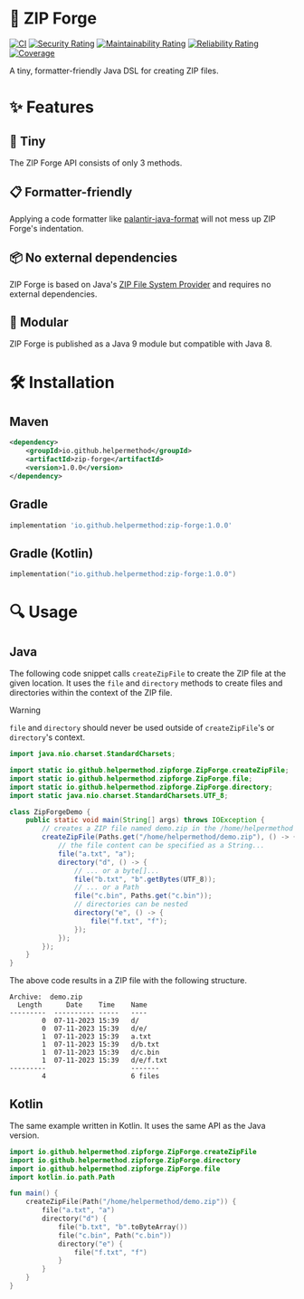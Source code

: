 # 🌋 ZIP Forge

[![CI](https://github.com/helpermethod/zip-forge/actions/workflows/ci.yml/badge.svg)](https://github.com/helpermethod/zip-forge/actions/workflows/ci.yml)
[![Security Rating](https://sonarcloud.io/api/project_badges/measure?project=io.github.helpermethod%3Azip-forge&metric=security_rating)](https://sonarcloud.io/summary/new_code?id=io.github.helpermethod%3Azip-forge)
[![Maintainability Rating](https://sonarcloud.io/api/project_badges/measure?project=io.github.helpermethod%3Azip-forge&metric=sqale_rating)](https://sonarcloud.io/summary/new_code?id=io.github.helpermethod%3Azip-forge)
[![Reliability Rating](https://sonarcloud.io/api/project_badges/measure?project=io.github.helpermethod%3Azip-forge&metric=reliability_rating)](https://sonarcloud.io/summary/new_code?id=io.github.helpermethod%3Azip-forge)
[![Coverage](https://sonarcloud.io/api/project_badges/measure?project=io.github.helpermethod%3Azip-forge&metric=coverage)](https://sonarcloud.io/summary/new_code?id=io.github.helpermethod%3Azip-forge)

A tiny, formatter-friendly Java DSL for creating ZIP files.

# :sparkles: Features

## :pinching_hand: Tiny

The ZIP Forge API consists of only 3 methods.

## :clipboard: Formatter-friendly

Applying a code formatter like [palantir-java-format](https://github.com/palantir/palantir-java-format) will not mess up ZIP Forge's indentation.

## :package: No external dependencies

ZIP Forge is based on Java's [ZIP File System Provider](https://docs.oracle.com/javase/8/docs/technotes/guides/io/fsp/zipfilesystemprovider.html) and requires no external dependencies.

## :jigsaw: Modular

ZIP Forge is published as a Java 9 module but compatible with Java 8.

# :hammer_and_wrench: Installation

## Maven

```xml
<dependency>
    <groupId>io.github.helpermethod</groupId>
    <artifactId>zip-forge</artifactId>
    <version>1.0.0</version>
</dependency>
```

## Gradle

```groovy
implementation 'io.github.helpermethod:zip-forge:1.0.0'
```

## Gradle (Kotlin)

```kotlin
implementation("io.github.helpermethod:zip-forge:1.0.0")
```

# :mag: Usage

## Java

The following code snippet calls `createZipFile` to create the ZIP file at the given location.
It uses the `file` and `directory` methods to create files and directories within the context of the ZIP file.

> [!WARNING]
> `file` and `directory` should never be used outside of `createZipFile`'s or `directory`'s context.

```java
import java.nio.charset.StandardCharsets;

import static io.github.helpermethod.zipforge.ZipForge.createZipFile;
import static io.github.helpermethod.zipforge.ZipForge.file;
import static io.github.helpermethod.zipforge.ZipForge.directory;
import static java.nio.charset.StandardCharsets.UTF_8;

class ZipForgeDemo {
    public static void main(String[] args) throws IOException {
        // creates a ZIP file named demo.zip in the /home/helpermethod directory
        createZipFile(Paths.get("/home/helpermethod/demo.zip"), () -> {
            // the file content can be specified as a String...
            file("a.txt", "a");
            directory("d", () -> {
                // ... or a byte[]...
                file("b.txt", "b".getBytes(UTF_8));
                // ... or a Path
                file("c.bin", Paths.get("c.bin"));
                // directories can be nested
                directory("e", () -> {
                    file("f.txt", "f");
                });
            });
        });
    }
}
```

The above code results in a ZIP file with the following structure.

```
Archive:  demo.zip
  Length      Date    Time    Name
---------  ---------- -----   ----
        0  07-11-2023 15:39   d/
        0  07-11-2023 15:39   d/e/
        1  07-11-2023 15:39   a.txt
        1  07-11-2023 15:39   d/b.txt
        1  07-11-2023 15:39   d/c.bin
        1  07-11-2023 15:39   d/e/f.txt
---------                     -------
        4                     6 files
```

## Kotlin

The same example written in Kotlin. It uses the same API as the Java version.

```kotlin
import io.github.helpermethod.zipforge.ZipForge.createZipFile
import io.github.helpermethod.zipforge.ZipForge.directory
import io.github.helpermethod.zipforge.ZipForge.file
import kotlin.io.path.Path

fun main() {
    createZipFile(Path("/home/helpermethod/demo.zip")) {
        file("a.txt", "a")
        directory("d") {
            file("b.txt", "b".toByteArray())
            file("c.bin", Path("c.bin"))
            directory("e") {
                file("f.txt", "f")
            }
        }
    }
}
```

